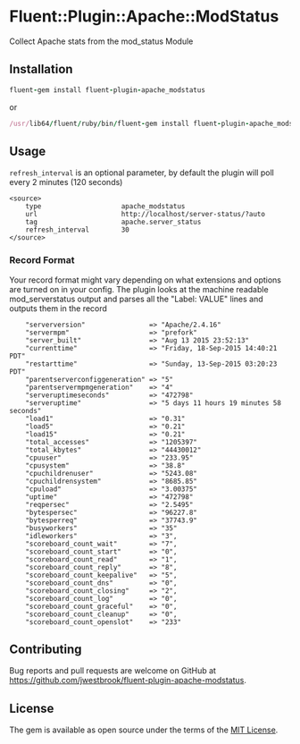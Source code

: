 # Fluent::Plugin::Apache::ModStatus

Collect Apache stats from the mod_status Module

## Installation

```ruby
fluent-gem install fluent-plugin-apache_modstatus
```
or

```ruby
/usr/lib64/fluent/ruby/bin/fluent-gem install fluent-plugin-apache_modstatus
```

## Usage

`refresh_interval` is an optional parameter, by default the plugin will poll every 2 minutes (120 seconds)

```
<source>
	type					apache_modstatus
	url						http://localhost/server-status/?auto
	tag						apache.server_status
	refresh_interval        30
</source>
```

### Record Format

Your record format might vary depending on what extensions and options are turned on in your config. The plugin looks at the machine readable mod_serverstatus output and parses all the "Label: VALUE" lines and outputs them in the record

```
	"serverversion"                => "Apache/2.4.16"
	"servermpm"                    => "prefork"
	"server_built"                 => "Aug 13 2015 23:52:13"
	"currenttime"                  => "Friday, 18-Sep-2015 14:40:21 PDT"
	"restarttime"                  => "Sunday, 13-Sep-2015 03:20:23 PDT"
	"parentserverconfiggeneration" => "5"
	"parentservermpmgeneration"    => "4"
	"serveruptimeseconds"          => "472798"
	"serveruptime"                 => "5 days 11 hours 19 minutes 58 seconds"
	"load1"                        => "0.31"
	"load5"                        => "0.21"
	"load15"                       => "0.21"
	"total_accesses"               => "1205397"
	"total_kbytes"                 => "44430012"
	"cpuuser"                      => "233.95"
	"cpusystem"                    => "38.8"
	"cpuchildrenuser"              => "5243.08"
	"cpuchildrensystem"            => "8685.85"
	"cpuload"                      => "3.00375"
	"uptime"                       => "472798"
	"reqpersec"                    => "2.5495"
	"bytespersec"                  => "96227.8"
	"bytesperreq"                  => "37743.9"
	"busyworkers"                  => "35"
	"idleworkers"                  => "3",
	"scoreboard_count_wait"        => "7",
	"scoreboard_count_start"       => "0",
	"scoreboard_count_read"        => "1",
	"scoreboard_count_reply"       => "8",
	"scoreboard_count_keepalive"   => "5",
	"scoreboard_count_dns"         => "0",
	"scoreboard_count_closing"     => "2",
	"scoreboard_count_log"         => "0",
	"scoreboard_count_graceful"    => "0",
	"scoreboard_count_cleanup"     => "0",
	"scoreboard_count_openslot"    => "233"	
```

## Contributing

Bug reports and pull requests are welcome on GitHub at https://github.com/jwestbrook/fluent-plugin-apache-modstatus.


## License

The gem is available as open source under the terms of the [MIT License](http://opensource.org/licenses/MIT).

